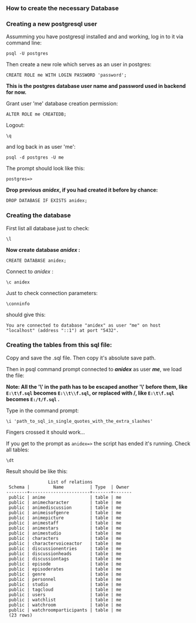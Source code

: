 ### How to create the necessary Database

### Creating a new postgresql user

Assumming you have postgresql installed and and working, log in to it via command line: 

` psql -U postgres `

Then create a new role which serves as an user in postgres:

` CREATE ROLE me WITH LOGIN PASSWORD 'password'; `

**This is the postgres database user name and password used in backend for now.**


Grant user 'me' database creation permission: 

` ALTER ROLE me CREATEDB; `

Logout: 

` \q `

and log back in as user 'me':

` psql -d postgres -U me `

The prompt should look like this:

` postgres=> `

**Drop previous ***anidex***, if you had created it before by chance:**

` DROP DATABASE IF EXISTS anidex; `


### Creating the database

First list all database just to check:

` \l `

**Now create database ***anidex*** :**

` CREATE DATABASE anidex; `

Connect to *anidex* :

` \c anidex `

Just to check connection parameters: 

` \conninfo `

should give this: 

` You are connected to database "anidex" as user "me" on host "localhost" (address "::1") at port "5432". `


### Creating the tables from this sql file: 

Copy and save the .sql file. Then copy it's absolute save path.

Then in psql command prompt connected to ***anidex*** as user ***me***, we load the file:


**Note: All the '\\' in the path has to be escaped another '\\' before them, like `E:\t\f.sql` becomes `E:\\t\\f.sql`, or replaced with /, like `E:\t\f.sql` becomes `E:/t/f.sql` .**


Type in the command prompt: 

` \i 'path_to_sql_in_single_quotes_with_the_extra_slashes' `

Fingers crossed it should work...


If you get to the prompt as ` anidex=> ` the script has ended it's running. Check all tables:

` \dt `

Result should be like this:

```
                List of relations
 Schema |         Name          | Type  | Owner
--------+-----------------------+-------+-------
 public | anime                 | table | me
 public | animecharacter        | table | me
 public | animediscussion       | table | me
 public | animeisofgenre        | table | me
 public | animepicture          | table | me
 public | animestaff            | table | me
 public | animestars            | table | me
 public | animestudio           | table | me
 public | characters            | table | me
 public | charactervoiceactor   | table | me
 public | discussionentries     | table | me
 public | discussionheads       | table | me
 public | discussiontags        | table | me
 public | episode               | table | me
 public | episoderates          | table | me
 public | genre                 | table | me
 public | personnel             | table | me
 public | studio                | table | me
 public | tagcloud              | table | me
 public | users                 | table | me
 public | watchlist             | table | me
 public | watchroom             | table | me
 public | watchroomparticipants | table | me
 (23 rows)
```
